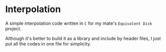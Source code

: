 # Interpolation

A simple interpolation code written in `C` for my mate's `Equivalent Disk` project.

Although it's better to build it as a library and include by header files, I just put all the codes in one file for simplicity.